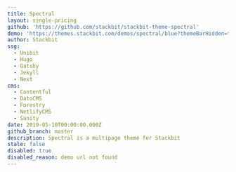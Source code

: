 ```yaml
---
title: Spectral
layout: single-pricing
github: 'https://github.com/stackbit/stackbit-theme-spectral'
demo: 'https://themes.stackbit.com/demos/spectral/blue?themeBarHidden=true'
author: Stackbit
ssg:
  - Unibit
  - Hugo
  - Gatsby
  - Jekyll
  - Next
cms:
  - Contentful
  - DatoCMS
  - Forestry
  - NetlifyCMS
  - Sanity
date: 2019-05-10T00:00:00.000Z
github_branch: master
description: Spectral is a multipage theme for Stackbit
stale: false
disabled: true
disabled_reason: demo url not found
---
```

